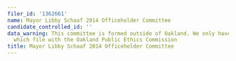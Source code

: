 ```yaml
---
filer_id: '1362661'
name: Mayor Libby Schaaf 2014 Officeholder Committee
candidate_controlled_id: ''
data_warning: This committee is formed outside of Oakland. We only have data on committees
  which file with the Oakland Public Ethics Commission
title: Mayor Libby Schaaf 2014 Officeholder Committee
---
```

